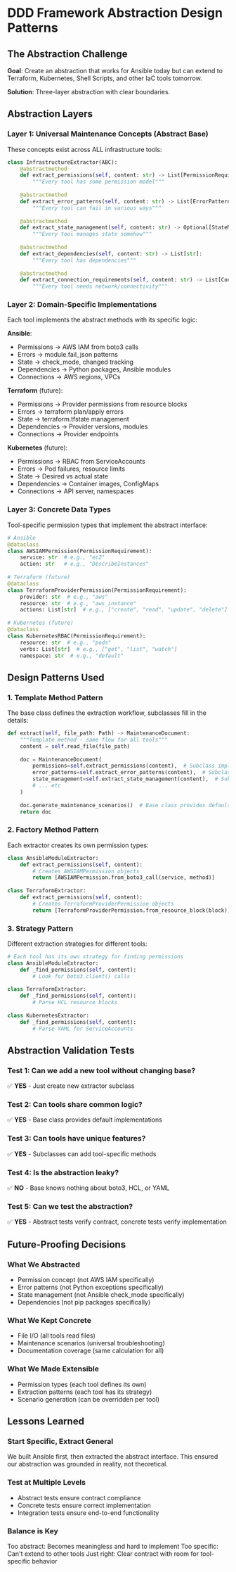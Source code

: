 # DDD Framework Abstraction Design Patterns

## The Abstraction Challenge

**Goal**: Create an abstraction that works for Ansible today but can extend to Terraform, Kubernetes, Shell Scripts, and other IaC tools tomorrow.

**Solution**: Three-layer abstraction with clear boundaries.

## Abstraction Layers

### Layer 1: Universal Maintenance Concepts (Abstract Base)

These concepts exist across ALL infrastructure tools:

```python
class InfrastructureExtractor(ABC):
    @abstractmethod
    def extract_permissions(self, content: str) -> List[PermissionRequirement]:
        """Every tool has some permission model"""
        
    @abstractmethod
    def extract_error_patterns(self, content: str) -> List[ErrorPattern]:
        """Every tool can fail in various ways"""
        
    @abstractmethod
    def extract_state_management(self, content: str) -> Optional[StateManagement]:
        """Every tool manages state somehow"""
        
    @abstractmethod
    def extract_dependencies(self, content: str) -> List[str]:
        """Every tool has dependencies"""
        
    @abstractmethod
    def extract_connection_requirements(self, content: str) -> List[ConnectionRequirement]:
        """Every tool needs network/connectivity"""
```

### Layer 2: Domain-Specific Implementations

Each tool implements the abstract methods with its specific logic:

**Ansible**:
- Permissions → AWS IAM from boto3 calls
- Errors → module.fail_json patterns
- State → check_mode, changed tracking
- Dependencies → Python packages, Ansible modules
- Connections → AWS regions, VPCs

**Terraform** (future):
- Permissions → Provider permissions from resource blocks
- Errors → terraform plan/apply errors
- State → terraform.tfstate management
- Dependencies → Provider versions, modules
- Connections → Provider endpoints

**Kubernetes** (future):
- Permissions → RBAC from ServiceAccounts
- Errors → Pod failures, resource limits
- State → Desired vs actual state
- Dependencies → Container images, ConfigMaps
- Connections → API server, namespaces

### Layer 3: Concrete Data Types

Tool-specific permission types that implement the abstract interface:

```python
# Ansible
@dataclass
class AWSIAMPermission(PermissionRequirement):
    service: str  # e.g., "ec2"
    action: str   # e.g., "DescribeInstances"
    
# Terraform (future)
@dataclass
class TerraformProviderPermission(PermissionRequirement):
    provider: str  # e.g., "aws"
    resource: str  # e.g., "aws_instance"
    actions: List[str]  # e.g., ["create", "read", "update", "delete"]
    
# Kubernetes (future)
@dataclass
class KubernetesRBAC(PermissionRequirement):
    resource: str  # e.g., "pods"
    verbs: List[str]  # e.g., ["get", "list", "watch"]
    namespace: str  # e.g., "default"
```

## Design Patterns Used

### 1. Template Method Pattern
The base class defines the extraction workflow, subclasses fill in the details:

```python
def extract(self, file_path: Path) -> MaintenanceDocument:
    """Template method - same flow for all tools"""
    content = self.read_file(file_path)
    
    doc = MaintenanceDocument(
        permissions=self.extract_permissions(content),  # Subclass implements
        error_patterns=self.extract_error_patterns(content),  # Subclass implements
        state_management=self.extract_state_management(content),  # Subclass implements
        # ... etc
    )
    
    doc.generate_maintenance_scenarios()  # Base class provides default
    return doc
```

### 2. Factory Method Pattern
Each extractor creates its own permission types:

```python
class AnsibleModuleExtractor:
    def extract_permissions(self, content):
        # Creates AWSIAMPermission objects
        return [AWSIAMPermission.from_boto3_call(service, method)]
        
class TerraformExtractor:
    def extract_permissions(self, content):
        # Creates TerraformProviderPermission objects
        return [TerraformProviderPermission.from_resource_block(block)]
```

### 3. Strategy Pattern
Different extraction strategies for different tools:

```python
# Each tool has its own strategy for finding permissions
class AnsibleModuleExtractor:
    def _find_permissions(self, content):
        # Look for boto3.client() calls
        
class TerraformExtractor:
    def _find_permissions(self, content):
        # Parse HCL resource blocks
        
class KubernetesExtractor:
    def _find_permissions(self, content):
        # Parse YAML for ServiceAccounts
```

## Abstraction Validation Tests

### Test 1: Can we add a new tool without changing base?
✅ **YES** - Just create new extractor subclass

### Test 2: Can tools share common logic?
✅ **YES** - Base class provides default implementations

### Test 3: Can tools have unique features?
✅ **YES** - Subclasses can add tool-specific methods

### Test 4: Is the abstraction leaky?
✅ **NO** - Base knows nothing about boto3, HCL, or YAML

### Test 5: Can we test the abstraction?
✅ **YES** - Abstract tests verify contract, concrete tests verify implementation

## Future-Proofing Decisions

### What We Abstracted
- Permission concept (not AWS IAM specifically)
- Error patterns (not Python exceptions specifically)
- State management (not Ansible check_mode specifically)
- Dependencies (not pip packages specifically)

### What We Kept Concrete
- File I/O (all tools read files)
- Maintenance scenarios (universal troubleshooting)
- Documentation coverage (same calculation for all)

### What We Made Extensible
- Permission types (each tool defines its own)
- Extraction patterns (each tool has its strategy)
- Scenario generation (can be overridden per tool)

## Lessons Learned

### Start Specific, Extract General
We built Ansible first, then extracted the abstract interface. This ensured our abstraction was grounded in reality, not theoretical.

### Test at Multiple Levels
- Abstract tests ensure contract compliance
- Concrete tests ensure correct implementation
- Integration tests ensure end-to-end functionality

### Balance is Key
Too abstract: Becomes meaningless and hard to implement
Too specific: Can't extend to other tools
Just right: Clear contract with room for tool-specific behavior